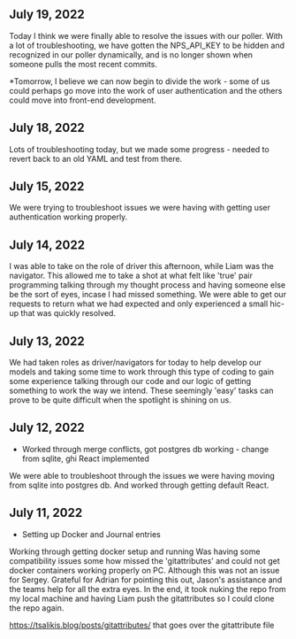 ## July 19, 2022

Today I think we were finally able to resolve the issues with our poller. With a lot of troubleshooting, we have gotten the NPS_API_KEY to be hidden and recognized in our poller dynamically, and is no longer shown when someone pulls the most recent commits. 

*Tomorrow, I believe we can now begin to divide the work - some of us could perhaps go move into the work of user authentication and the others could move into front-end development. 
## July 18, 2022

Lots of troubleshooting today, but we made some progress - needed to revert back to an old YAML and test from there. 

## July 15, 2022

We were trying to troubleshoot issues we were having with getting user authentication working properly. 

## July 14, 2022

I was able to take on the role of driver this afternoon, while Liam was the navigator. This allowed me to take a shot at what felt like 'true' pair programming talking through my thought process and having someone else be the sort of eyes, incase I had missed something. We were able to get our requests to return what we had expected and only experienced a small hic-up that was quickly resolved. 

## July 13, 2022

We had taken roles as driver/navigators for today to help develop our models and taking some time to work through this type of coding to gain some experience talking through our code and our logic of getting something to work the way we intend. These seemingly 'easy' tasks can prove to be quite difficult when the spotlight is shining on us. 
## July 12, 2022

* Worked through merge conflicts, got postgres db working - change from sqlite, ghi React implemented

We were able to troubleshoot through the issues we were having moving from sqlite into postgres db. And worked through getting default React. 

## July 11, 2022

* Setting up Docker and Journal entries

Working through getting docker setup and running
Was having some compatibility issues some how missed the 'gitattributes' 
and could not get docker containers working properly on PC. Although
this was not an issue for Sergey. Grateful for Adrian for pointing this out, Jason's assistance and the teams help for all the extra eyes. In the end, it took nuking the repo from my local machine and having Liam push the gitattributes so I could clone the repo again. 

https://tsalikis.blog/posts/gitattributes/ that goes over the gitattribute file